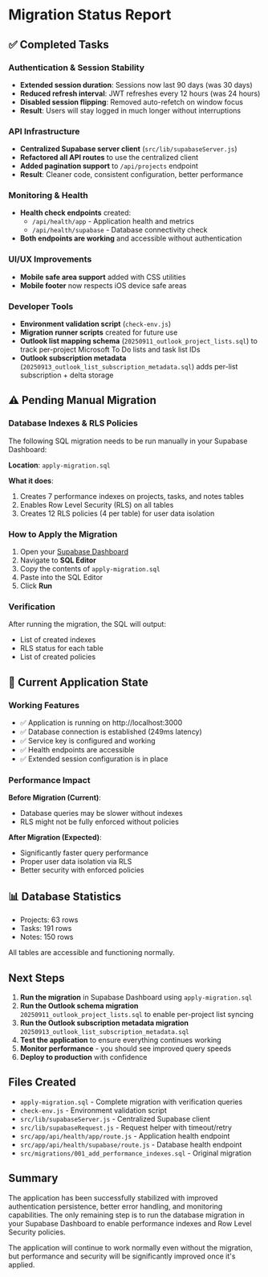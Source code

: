# Migration Status Report

## ✅ Completed Tasks

### Authentication & Session Stability
- **Extended session duration**: Sessions now last 90 days (was 30 days)
- **Reduced refresh interval**: JWT refreshes every 12 hours (was 24 hours)  
- **Disabled session flipping**: Removed auto-refetch on window focus
- **Result**: Users will stay logged in much longer without interruptions

### API Infrastructure
- **Centralized Supabase server client** (`src/lib/supabaseServer.js`)
- **Refactored all API routes** to use the centralized client
- **Added pagination support** to `/api/projects` endpoint
- **Result**: Cleaner code, consistent configuration, better performance

### Monitoring & Health
- **Health check endpoints** created:
  - `/api/health/app` - Application health and metrics
  - `/api/health/supabase` - Database connectivity check
- **Both endpoints are working** and accessible without authentication

### UI/UX Improvements  
- **Mobile safe area support** added with CSS utilities
- **Mobile footer** now respects iOS device safe areas

### Developer Tools
- **Environment validation script** (`check-env.js`)
- **Migration runner scripts** created for future use
- **Outlook list mapping schema** (`20250911_outlook_project_lists.sql`) to track per-project Microsoft To Do lists and task list IDs
- **Outlook subscription metadata** (`20250913_outlook_list_subscription_metadata.sql`) adds per-list subscription + delta storage

## ⚠️ Pending Manual Migration

### Database Indexes & RLS Policies
The following SQL migration needs to be run manually in your Supabase Dashboard:

**Location**: `apply-migration.sql`

**What it does**:
1. Creates 7 performance indexes on projects, tasks, and notes tables
2. Enables Row Level Security (RLS) on all tables
3. Creates 12 RLS policies (4 per table) for user data isolation

### How to Apply the Migration

1. Open your [Supabase Dashboard](https://hufxwovthhsjmtifvign.supabase.co/project/hufxwovthhsjmtifvign)
2. Navigate to **SQL Editor**
3. Copy the contents of `apply-migration.sql`
4. Paste into the SQL Editor
5. Click **Run**

### Verification
After running the migration, the SQL will output:
- List of created indexes
- RLS status for each table
- List of created policies

## 🎯 Current Application State

### Working Features
- ✅ Application is running on http://localhost:3000
- ✅ Database connection is established (249ms latency)
- ✅ Service key is configured and working
- ✅ Health endpoints are accessible
- ✅ Extended session configuration is in place

### Performance Impact
**Before Migration (Current)**:
- Database queries may be slower without indexes
- RLS might not be fully enforced without policies

**After Migration (Expected)**:
- Significantly faster query performance
- Proper user data isolation via RLS
- Better security with enforced policies

## 📊 Database Statistics
- Projects: 63 rows
- Tasks: 191 rows  
- Notes: 150 rows

All tables are accessible and functioning normally.

## Next Steps

1. **Run the migration** in Supabase Dashboard using `apply-migration.sql`
2. **Run the Outlook schema migration** `20250911_outlook_project_lists.sql` to enable per-project list syncing
3. **Run the Outlook subscription metadata migration** `20250913_outlook_list_subscription_metadata.sql`
4. **Test the application** to ensure everything continues working
5. **Monitor performance** - you should see improved query speeds
6. **Deploy to production** with confidence

## Files Created

- `apply-migration.sql` - Complete migration with verification queries
- `check-env.js` - Environment validation script
- `src/lib/supabaseServer.js` - Centralized Supabase client
- `src/lib/supabaseRequest.js` - Request helper with timeout/retry
- `src/app/api/health/app/route.js` - Application health endpoint
- `src/app/api/health/supabase/route.js` - Database health endpoint
- `src/migrations/001_add_performance_indexes.sql` - Original migration

## Summary

The application has been successfully stabilized with improved authentication persistence, better error handling, and monitoring capabilities. The only remaining step is to run the database migration in your Supabase Dashboard to enable performance indexes and Row Level Security policies.

The application will continue to work normally even without the migration, but performance and security will be significantly improved once it's applied.
